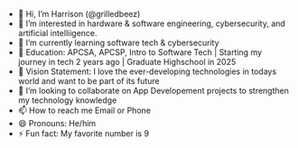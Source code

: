 - 👋 Hi, I’m Harrison (@grilledbeez)
- 👀 I’m interested in hardware & software engineering, cybersecurity, and artificial intelliigence.
- 🌱 I’m currently learning software tech & cybersecurity
- 👾 Education: APCSA, APCSP, Intro to Software Tech | Starting my journey in tech 2 years ago | Graduate Highschool in 2025
- 🤔 Vision Statement: I love the ever-developing technologies in todays world and want to be part of its future
- 💞️ I’m looking to collaborate on App Developement projects to strengthen my technology knowledge
- 📫 How to reach me Email or Phone
- 😄 Pronouns: He/him
- ⚡ Fun fact: My favorite number is 9

<!---
grilledbeez/grilledbeez is a ✨ special ✨ repository because its `README.md` (this file) appears on your GitHub profile.
You can click the Preview link to take a look at your changes.
--->
